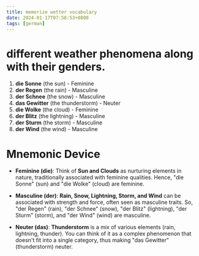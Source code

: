 ```yaml
---
title: memorize wetter vocabulary
date: 2024-01-17T07:58:53+0800
tags: [german]
---
```

# different weather phenomena along with their genders.

1. **die Sonne** (the sun) - Feminine
2. **der Regen** (the rain) - Masculine
3. **der Schnee** (the snow) - Masculine
4. **das Gewitter** (the thunderstorm) - Neuter
5. **die Wolke** (the cloud) - Feminine
6. **der Blitz** (the lightning) - Masculine
7. **der Sturm** (the storm) - Masculine
8. **der Wind** (the wind) - Masculine

# Mnemonic Device

- **Feminine (die)**: Think of **Sun and Clouds** as nurturing elements in nature, traditionally associated with feminine qualities. Hence, "die Sonne" (sun) and "die Wolke" (cloud) are feminine.

- **Masculine (der)**: **Rain, Snow, Lightning, Storm, and Wind** can be associated with strength and force, often seen as masculine traits. So, "der Regen" (rain), "der Schnee" (snow), "der Blitz" (lightning), "der Sturm" (storm), and "der Wind" (wind) are masculine.

- **Neuter (das)**: **Thunderstorm** is a mix of various elements (rain, lightning, thunder). You can think of it as a complex phenomenon that doesn't fit into a single category, thus making "das Gewitter" (thunderstorm) neuter.